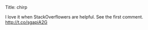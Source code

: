 Title: chirp

I love it when StackOverflowers are helpful. See the first comment. <a href="http://t.co/sgapiA2G">http://t.co/sgapiA2G</a>
